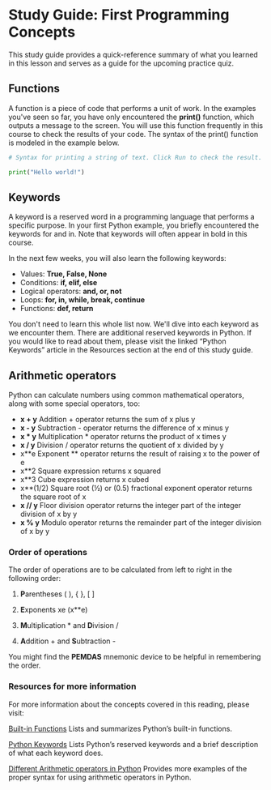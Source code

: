 # Study Guide: First Programming Concepts

This study guide provides a quick-reference summary of what you learned in this lesson and serves as a guide for the upcoming practice quiz.  

## Functions 

A function is a piece of code that performs a unit of work. In the examples you've seen so far, you have only encountered the **print()** function, which outputs a message to the screen. You will use this function frequently in this course to check the results of your code. The syntax of the print() function is modeled in the example below. 

```python
# Syntax for printing a string of text. Click Run to check the result.

print("Hello world!")
```

## Keywords

A keyword is a reserved word in a programming language that performs a specific purpose. In your first Python example, you briefly encountered the keywords for and in.  Note that keywords will often appear in bold in this course. 

In the next few weeks, you will also learn the following keywords:

* Values: **True, False, None**
* Conditions: **if, elif, else**
* Logical operators: **and, or, not**
* Loops: **for, in, while, break, continue**
* Functions: **def, return**  

You don't need to learn this whole list now. We'll dive into each keyword as we encounter them. There are additional reserved keywords in Python. If you would like to read about them, please visit the linked “Python Keywords” article in the Resources section at the end of this study guide. 

## Arithmetic operators

Python can calculate numbers using common mathematical operators, along with some special operators, too:  

* **x + y** Addition + operator returns the sum of x plus y
* **x - y** Subtraction - operator returns the difference of x minus y
* **x * y** Multiplication * operator returns the product of x times y
* **x / y** Division / operator returns the quotient of x divided by y
* x**e Exponent ** operator returns the result of raising x to the power of e 
* x**2 Square expression returns x squared
* x**3 Cube expression returns x cubed
* x**(1/2) Square root (½) or (0.5) fractional exponent operator returns the square root of x
* **x // y** Floor division operator returns the integer part of the integer division of x by y
* **x % y** Modulo operator returns the remainder part of the integer division of x by y

### Order of operations

The order of operations are to be calculated from left to right in the following order: 

1. **P**arentheses ( ), { }, [ ]

2. **E**xponents xe   (x**e)

3. **M**ultiplication * and **D**ivision /  

4. **A**ddition + and **S**ubtraction -    

 You might find the **PEMDAS** mnemonic device to be helpful in remembering the order.   


### Resources for more information

For more information about the concepts covered in this reading, please visit:

[Built-in Functions](https://docs.python.org/3/library/functions.html) Lists and summarizes Python’s built-in functions.

[Python Keywords](https://www.w3schools.com/python/python_ref_keywords.asp) Lists Python’s reserved keywords and a brief description of what each keyword does.

[Different Arithmetic operators in Python](https://flexiple.com/python/arithmetic-operators-in-python/) Provides more examples of the proper syntax for using arithmetic operators in Python.